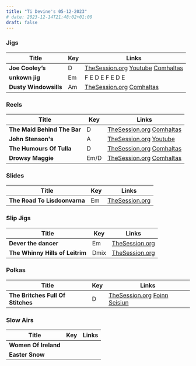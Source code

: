 ```yaml
---
title: "Ti Devine's 05-12-2023"
# date: 2023-12-14T21:48:02+01:00
draft: false
---
```



### Jigs

| Title                            | Key | Links                     |
|----------------------------------|-----|---------------------------|
| **Joe Cooley’s** |  D  | [TheSession.org](https://thesession.org/tunes/414) [Youtube](https://youtu.be/JrwWNP1a42M?t=109) [Comhaltas](https://www.youtube.com/watch?v=jd92QevccOc) |
| **unkown jig** | Em | F E D E F E D E |
| **Dusty Windowsills** |  Am  | [TheSession.org](https://thesession.org/tunes/29) [Comhaltas](https://www.youtube.com/watch?v=Whv_IwDAb6A) |


### Reels

| Title                      | Key | Links                                |
|----------------------------|-----|--------------------------------------|
| **The Maid Behind The Bar** | D | [TheSession.org](https://thesession.org/tunes/64) [Comhaltas](https://www.youtube.com/watch?v=PB8jjzbGaYc) |
| **John Stenson's** |  A  | [TheSession.org](https://thesession.org/tunes/1163) [Youtube](https://youtu.be/sJWdjtNOM08?t=122) |
| **The Humours Of Tulla** |  D  | [TheSession.org](https://thesession.org/tunes/141) [Comhaltas](https://www.youtube.com/watch?v=fOUjspSA-tc) |
| **Drowsy Maggie** | Em/D | [TheSession.org](https://thesession.org/tunes/27) [Comhaltas](https://www.youtube.com/watch?v=MWRC5uJlzuE) |


### Slides

| Title                            | Key  | Links                                               |
|----------------------------------|------|-----------------------------------------------------|
| **The Road To Lisdoonvarna**     | Em   | [TheSession.org](https://thesession.org/tunes/250)  |


### Slip Jigs

| Title                            | Key  | Links                                               |
|----------------------------------|------|-----------------------------------------------------|
| **Dever the dancer**             |  Em  | [TheSession.org](https://thesession.org/tunes/148)  |
| **The Whinny Hills of Leitrim**  | Dmix | [TheSession.org](https://thesession.org/tunes/8976) |


### Polkas

| Title                             | Key | Links                     |
|-----------------------------------|-----|---------------------------|
| **The Britches Full Of Stitches** |  D  | [TheSession.org](https://thesession.org/tunes/1075) [Foinn Seisiun](https://www.youtube.com/wDtch?v=biXQHcb6Asg&list=OLAK5uy_ko0QUEe3uFNP-1raJVWmZAkTkmbsKxT5Q&index=22) |


### Slow Airs

| Title                               | Key | Links                     |
|-------------------------------------|-----|---------------------------|
| **Women Of Ireland**                |     |                           |
| **Easter Snow**                     |     |                           |



